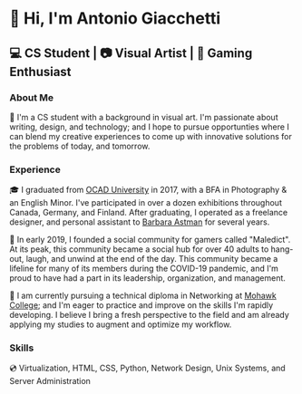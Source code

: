 # 👋 Hi, I'm Antonio Giacchetti 

## :computer: CS Student  |  :camera: Visual Artist  |  :space_invader: Gaming Enthusiast

### About Me

:rocket: I'm a CS student with a background in visual art. I'm passionate about writing, design, and technology; and I hope to pursue opportunties where I can blend my creative experiences to come up with innovative solutions for the problems of today, and tomorrow.

### Experience

🎓 I graduated from [OCAD University](https://www.ocadu.ca/) in 2017, with a BFA in Photography & an English Minor. I've participated in over a dozen exhibitions throughout Canada, Germany, and Finland. 
After graduating, I operated as a freelance designer, and personal assistant to [Barbara Astman](https://www.corkingallery.com/artists/49-barbara-astman/) for several years. 

:key: In early 2019, I founded a social community for gamers called "Maledict". At its peak, this community became a social hub for over 40 adults to hang-out, laugh, and unwind at the end of the day. 
This community became a lifeline for many of its members during the COVID-19 pandemic, and I'm proud to have had a part in its leadership, organization, and management. 

🔬 I am currently pursuing a technical diploma in Networking at [Mohawk College](https://www.mohawkcollege.ca/); and I'm eager to practice and improve on the skills I'm rapidly developing. 
I believe I bring a fresh perspective to the field and am already applying my studies to augment and optimize my workflow.

### Skills

:cd: Virtualization, HTML, CSS, Python, Network Design, Unix Systems, and Server Administration
